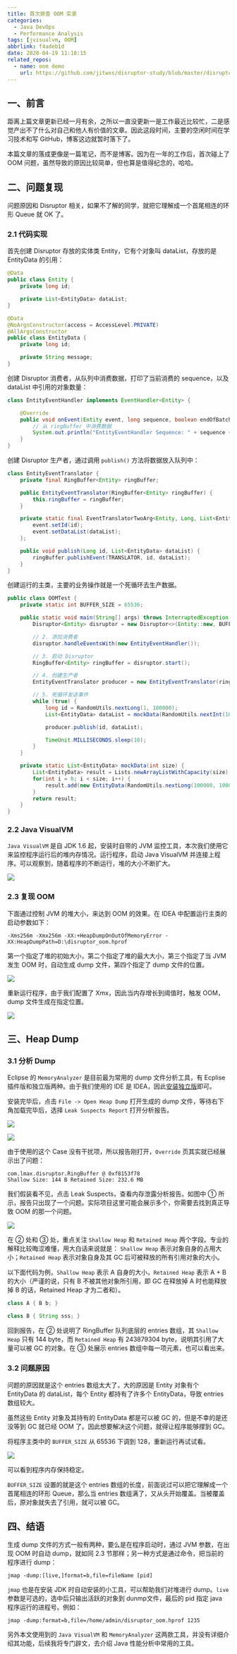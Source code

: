 ```yaml
---
title: 首次排查 OOM 实录
categories:
  - Java DevOps
  - Performance Analysis
tags: [jvisualvm, OOM]
abbrlink: f4adeb1d
date: 2020-04-19 11:18:15
related_repos:
  - name: oom demo
    url: https://github.com/jitwxs/disruptor-study/blob/master/disruptor-demo/src/test/java/jit/wxs/disruptor/demo/oom
---
```


## 一、前言

距离上篇文章更新已经一月有余，之所以一直没更新一是工作最近比较忙，二是感觉产出不了什么对自己和他人有价值的文章。因此这段时间，主要的空闲时间在学习技术和写 GitHub，博客这边就暂时落下了。

本篇文章的落成更像是一篇笔记，而不是博客。因为在一年的工作后，首次碰上了 OOM 问题，虽然导致的原因比较简单，但也算是值得纪念的，哈哈。

## 二、问题复现

问题原因和 Disruptor 相关，如果不了解的同学，就把它理解成一个首尾相连的环形 Queue 就 OK 了。

### 2.1 代码实现

首先创建 Disruptor 存放的实体类 Entity，它有个对象叫 dataList，存放的是 EntityData 的引用：

```java
@Data
public class Entity {
    private long id;

    private List<EntityData> dataList;
}

@Data
@NoArgsConstructor(access = AccessLevel.PRIVATE)
@AllArgsConstructor
public class EntityData {
    private long id;

    private String message;
}
```

创建 Disruptor 消费者，从队列中消费数据，打印了当前消费的 sequence，以及 dataList 中引用的对象数量：

```java
class EntityEventHandler implements EventHandler<Entity> {

    @Override
    public void onEvent(Entity event, long sequence, boolean endOfBatch) throws Exception {
        // 从 ringBuffer 中消费数据
        System.out.println("EntityEventHandler Sequence: " + sequence + ", subList size: " + event.getDataList().size());
    }
}
```

创建 Disruptor 生产者，通过调用 `publish()` 方法将数据放入队列中：

```java
class EntityEventTranslator {
    private final RingBuffer<Entity> ringBuffer;

    public EntityEventTranslator(RingBuffer<Entity> ringBuffer) {
        this.ringBuffer = ringBuffer;
    }

    private static final EventTranslatorTwoArg<Entity, Long, List<EntityData>> TRANSLATOR = (event, sequence, id, dataList) -> {
        event.setId(id);
        event.setDataList(dataList);
    };

    public void publish(Long id, List<EntityData> dataList) {
        ringBuffer.publishEvent(TRANSLATOR, id, dataList);
    }
}
```

创建运行的主类，主要的业务操作就是一个死循环去生产数据。

```java
public class OOMTest {
    private static int BUFFER_SIZE = 65536;

    public static void main(String[] args) throws InterruptedException {
        Disruptor<Entity> disruptor = new Disruptor<>(Entity::new, BUFFER_SIZE, DaemonThreadFactory.INSTANCE, ProducerType.SINGLE, new BlockingWaitStrategy());

        // 2. 添加消费者
        disruptor.handleEventsWith(new EntityEventHandler());

        // 3. 启动 Disruptor
        RingBuffer<Entity> ringBuffer = disruptor.start();

        // 4. 创建生产者
        EntityEventTranslator producer = new EntityEventTranslator(ringBuffer);

        // 5. 死循环发送事件
        while (true) {
            long id = RandomUtils.nextLong(1, 100000);
            List<EntityData> dataList = mockData(RandomUtils.nextInt(10, 1000));

            producer.publish(id, dataList);

            TimeUnit.MILLISECONDS.sleep(10);
        }
    }

    private static List<EntityData> mockData(int size) {
        List<EntityData> result = Lists.newArrayListWithCapacity(size);
        for(int i = 0; i < size; i++) {
            result.add(new EntityData(RandomUtils.nextLong(100000, 1000000), RandomStringUtils.randomAlphabetic(1, 100)));
        }
        return result;
    }
}
```

### 2.2 Java VisualVM

`Java VisualVM` 是自 JDK 1.6 起，安装时自带的 JVM 监控工具，本次我们使用它来监控程序运行后的堆内存情况。运行程序，启动 Java VisualVM 并连接上程序。可以观察到，随着程序的不断运行，堆的大小不断扩大。

![](https://cdn.jsdelivr.net/gh/jitwxs/cdn/blog/posts/202005/20200502204332810.png)

### 2.3 复现 OOM

下面通过控制 JVM 的堆大小，来达到 OOM 的效果。在 IDEA 中配置运行主类的启动参数如下：

```
-Xms256m -Xmx256m -XX:+HeapDumpOnOutOfMemoryError -XX:HeapDumpPath=D:\disruptor_oom.hprof
```

第一个指定了堆的初始大小，第二个指定了堆的最大大小，第三个指定了当 JVM 发生 OOM 时，自动生成 dump 文件，第四个指定了 dump 文件的位置。

![](https://cdn.jsdelivr.net/gh/jitwxs/cdn/blog/posts/202005/2020050220441815.png)

重新运行程序，由于我们配置了 Xmx，因此当内存增长到阈值时，触发 OOM，dump 文件生成在指定位置。

![](https://cdn.jsdelivr.net/gh/jitwxs/cdn/blog/posts/202005/20200502204448955.png)

## 三、Heap Dump

### 3.1 分析 Dump

Eclipse 的 `MemoryAnalyzer` 是目前最为常用的 dump 文件分析工具，有 Ecplise 插件版和独立版两种。由于我们使用的 IDE 是 IDEA，因此[安装独立版](https://www.eclipse.org/mat/downloads.php)即可。

安装完毕后，点击 `File -> Open Heap Dump` 打开生成的 dump 文件，等待右下角加载完毕后，选择 `Leak Suspects Report` 打开分析报告。

![](https://cdn.jsdelivr.net/gh/jitwxs/cdn/blog/posts/202005/2020050220452020.png)

![](https://cdn.jsdelivr.net/gh/jitwxs/cdn/blog/posts/202005/20200502204545100.png)

由于使用的这个 Case 没有干扰项，所以报告刚打开，`Override` 页其实就已经展示出了问题：

```
com.lmax.disruptor.RingBuffer @ 0xf8153f78
Shallow Size: 144 B Retained Size: 232.6 MB
```

我们假装看不见，点击 Leak Suspects，查看内存泄露分析报告。如图中 ① 所示，报告只出现了一个问题。实际项目这里可能会展示多个，你需要去找到真正导致 OOM 的那一个问题。

![](https://cdn.jsdelivr.net/gh/jitwxs/cdn/blog/posts/202005/20200502204621957.png)

在 ② 处和 ③ 处，重点关注 `Shallow Heap` 和 `Retained Heap` 两个字段。专业的解释比较晦涩难懂，用大白话来说就是： `Shallow Heap` 表示对象自身的占用大小；`Retained Heap` 表示对象自身及其 GC 后可被释放的所有引用对象的大小。

以下面代码为例，`Shallow Heap` 表示 A 自身的大小，`Retained Heap` 表示 A + B 的大小（严谨的说，只有 B 不被其他对象所引用，即 GC 在释放掉 A 时也能释放掉 B 的话，Retained Heap 才为二者和）。

```java
class A { B b; }

class B { String sss; }
```

回到报告，在 ② 处说明了 RingBuffer 队列底层的 entries 数组，其 `Shallow Heap` 只有 144 byte，而 `Retained Heap` 有 243879304 byte，说明其引用了大量可以被 GC 的对象。在 ③ 处展示 entries 数组中每一项元素，也可以看出来。

### 3.2 问题原因

问题的原因就是这个 entries 数组太大了，大的原因是 Entity 对象有个 EntityData 的 dataList，每个 Entity 都持有了许多个 EntityData，导致  entries 数组较大。

虽然这些 Entity 对象及其持有的 EntityData 都是可以被 GC 的，但是不幸的是还没等到 GC 就已经 OOM 了。因此想要解决这个问题，就得让程序能够撑到 GC。

将程序主类中的 `BUFFER_SIZE` 从 65536 下调到 128，重新运行再试试看。

![](https://cdn.jsdelivr.net/gh/jitwxs/cdn/blog/posts/202005/20200502204647774.png)

可以看到程序内存保持稳定。

`BUFFER_SIZE` 设置的就是这个 entries 数组的长度，前面说过可以把它理解成一个首尾相连的环形 Queue，那么当 entries 数组满了，又从头开始覆盖。当被覆盖后，原对象就失去了引用，就可以被 GC。

## 四、结语

生成 dump 文件的方式一般有两种，要么是在程序启动时，通过 JVM 参数，在出现 OOM 时自动 dump，就如同 2.3 节那样；另一种方式是通过命令，把当前的程序进行 dump：

```
jmap -dump:[live,]format=b,file=fileName [pid]
```

`jmap` 也是在安装 JDK 时自动安装的小工具，可以帮助我们对堆进行 dump。`live` 参数是可选的，选中后只输出活跃的对象到 dunmp文件，最后的 pid 指定 java 程序运行的进程号。例如：

```
jmap -dump:format=b,file=/home/admin/disruptor_oom.hprof 1235
```

另外本文使用到的 `Java VisualVM` 和 `MemoryAnalyzer` 这两款工具，并没有详细介绍其功能，后续我将专门辟文，去介绍 Java 性能分析中常用的工具。
